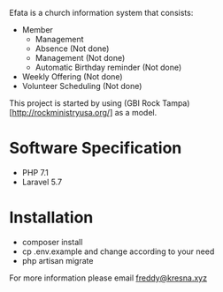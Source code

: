 Efata is a church information system that consists:
* Member  
  * Management
  * Absence (Not done)
  * Management (Not done)
  * Automatic Birthday reminder (Not done)
* Weekly Offering (Not done)
* Volunteer Scheduling (Not done)

This project is started by using (GBI Rock Tampa) [http://rockministryusa.org/] as a model.

# Software Specification
* PHP 7.1
* Laravel 5.7

# Installation
* composer install
* cp .env.example and change according to your need
* php artisan migrate

For more information please email freddy@kresna.xyz
